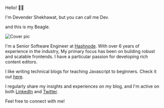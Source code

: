 Hello! 👋🏽

I'm Devender Shekhawat, but you can call me Dev.

and this is my Beagle.

![Cover pic](https://github.com/devendershekhawat/devendershekhawat/blob/main/Lak.jpg?raw=true)

I'm a Senior Software Engineer at [Hashnode](https://hashnode.com). With over 6 years of experience in the industry, My primary focus has been on building robust and scalable frontends. I have a particular passion for developing rich content editors.

I like writing technical blogs for teaching Javascript to beginners. Check it out [here](https://devcodesthings.hashnode.dev/).

I regularly share my insights and experiences on my blog, and I'm active on both [LinkedIn](https://www.linkedin.com/in/devender-shekhawat-659380239/) and [Twitter](https://x.com/dev_is_a_dev).

Feel free to connect with me!